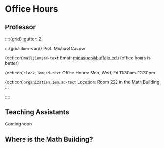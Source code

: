 Office Hours
============================


## Professor

::::{grid}
:gutter: 2

:::{grid-item-card} Prof. Michael Casper

{octicon}`mail;1em;sd-text` Email: mjcasper@buffalo.edu (office hours is better)


{octicon}`clock;1em;sd-text` Office Hours: Mon, Wed, Fri 11:30am-12:30pm


{octicon}`organization;1em;sd-text` Location: Room 222 in the Math Building
:::


::::


## Teaching Assistants

Coming soon

<!--

### Section C

::::{grid}
:gutter: 2

:::{grid-item-card} TA Lucas Kruse

{octicon}`mail;1em;sd-text` Email: lucaskru@buffalo.edu

{octicon}`clock;1em;sd-text` Office Hours:  Wed, Fri 3-4pm


{octicon}`organization;1em;sd-text` Location: Math 136
:::


:::{grid-item-card} TA Arya Vadnere

{octicon}`mail;1em;sd-text` Email: aryaabhi@buffalo.edu

{octicon}`clock;1em;sd-text` Office Hours:  Thurs 10am-12pm


{octicon}`organization;1em;sd-text` Location: Math 132
:::


::::


### Section D

::::{grid}
:gutter: 2

:::{grid-item-card} TA Kevin Nguyen

{octicon}`mail;1em;sd-text` Email: kn58@buffalo.edu


{octicon}`clock;1em;sd-text` Office Hours:  Wed 2-3pm, Thurs 12:30-1:30pm


{octicon}`organization;1em;sd-text` Location: Math 136
:::


:::{grid-item-card} TA Jun Peng

{octicon}`mail;1em;sd-text` Email: jpeng3@buffalo.edu

{octicon}`clock;1em;sd-text` Office Hours:  Wed 3-4pm, Fri 1-2pm


{octicon}`organization;1em;sd-text` Location: Math 139
:::


::::


### Section G 

::::{grid}
:gutter: 2

:::{grid-item-card} TA Seth Hovland

{octicon}`mail;1em;sd-text` Email: sethhovl@buffalo.edu

{octicon}`clock;1em;sd-text` Office Hours:  Mon, Wed 1-2pm


{octicon}`organization;1em;sd-text` Location: Math 130
:::


:::{grid-item-card} TA Laney Wieclaw

{octicon}`mail;1em;sd-text` Email: laneywie@buffalo.edu

{octicon}`clock;1em;sd-text` Office Hours:  Tues 3:30-5:30pm


{octicon}`organization;1em;sd-text` Location: Math 136
:::


::::

### Section H

::::{grid}
:gutter: 2

:::{grid-item-card} TA Kevin Euscher

{octicon}`mail;1em;sd-text` Email: kevineus@buffalo.edu

{octicon}`clock;1em;sd-text` Office Hours:  Mon, Wed 2-3pm


{octicon}`organization;1em;sd-text` Location: Math 136
:::


:::{grid-item-card} TA Deepisha Solanki

{octicon}`mail;1em;sd-text` Email: deepisha@buffalo.edu

{octicon}`clock;1em;sd-text` Office Hours:  Tues 10am-12pm


{octicon}`organization;1em;sd-text` Location: Math 140
:::


::::

-->



## Where is the Math Building?

```{include} ../components/start/math-building.md
```
